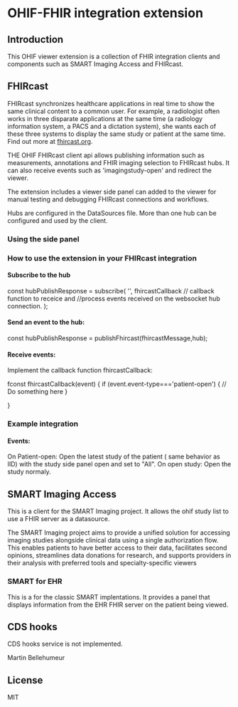# OHIF-FHIR integration extension

## Introduction

This OHIF viewer extension is a collection of  FHIR integration clients and components such as SMART Imaging Access and FHIRcast.


## FHIRcast
FHIRcast synchronizes healthcare applications in real time to show the same clinical content to a common user. For example, a radiologist often works in three disparate applications at the same time (a radiology information system, a PACS and a dictation system), she wants each of these three systems to display the same study or patient at the same time.  Find out more at [fhircast.org](http://fhircast.org).


THE OHIF FHIRcast client api allows publishing information such as measurements, annotations and FHIR imaging selection to FHIRcast hubs.  It can also receive events such as 'imagingstudy-open' and redirect the viewer.

The extension includes a viewer side panel can added to the viewer for manual testing and debugging FHIRcast connections and workflows.

Hubs are configured in the DataSources file.  More than one hub can be configured and used by the client. 

### Using the side panel

### How to use the extension in your FHIRcast integration 

#### Subscribe to the hub
const hubPublishResponse = subscribe(
    '<hub name in configuration>',
    fhircastCallback    // callback function to receice and 
                        //process events received on the websocket hub connection.
    );

#### Send an event to the hub:
const hubPublishResponse = publishFhircast(fhircastMessage,hub);

#### Receive events:
Implement the callback function fhircastCallback:

fconst fhircastCallback(event) {
if (event.event-type==='patient-open') {
    // Do something here
}

}

### Example integration

#### Events:
On Patient-open:  Open the latest study of the patient ( same behavior as IID) with the study side panel open and set to "All".
On open study: Open the study normaly.



## SMART Imaging Access

This is a client for the SMART Imaging project.  It allows the ohif study list to use a FHIR server as a datasource. 

The SMART Imaging project aims to provide a unified solution for accessing imaging studies alongside clinical data using a single authorization flow. This enables patients to have better access to their data, facilitates second opinions, streamlines data donations for research, and supports providers in their analysis with preferred tools and specialty-specific viewers


### SMART for EHR
This is a for the classic SMART implentations.  It provides a panel that displays information from the EHR FHIR server on the patient being viewed.


## CDS hooks
CDS hooks service is not implemented.


Martin Bellehumeur 
## License 
MIT
